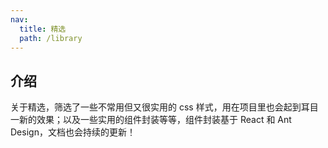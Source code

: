 ```yaml
---
nav:
  title: 精选
  path: /library
---
```


## 介绍

关于精选，筛选了一些不常用但又很实用的 css 样式，用在项目里也会起到耳目一新的效果；以及一些实用的组件封装等等，组件封装基于 React 和 Ant Design，文档也会持续的更新！
